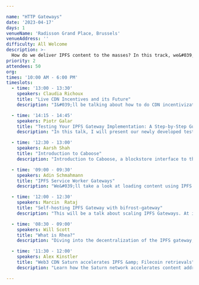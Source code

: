 ```yaml
---

name: "HTTP Gateways"
date: '2023-04-17'
days: 1
venueName: 'Radisson Grand Place, Brussels'
venueAddress: ''
difficulty: All Welcome
description: >-
  How do we deliver IPFS content to the masses? In this track, we&#039;ll dive into the magical and maddening topic of HTTP Gateways. Topics include the evolving semantics of /ipfs/cid, .car blocks and rendered flat files, and large-scale efforts to improve gateway architectures such as Project Saturn and Project Rhea.
priority: 2
attendees: 50
org: 
times: '10:00 AM - 6:00 PM'
timeslots:
  - time: '13:00 - 13:30'
    speakers: Claudia Richoux
    title: "Live CDN Incentives and its Future"
    description: "I&#039;ll be talking about how to do CDN incentivization at a protocol level correctly- the game theory is pretty simple and I independently converged on a design pretty similar to the one on Skynet. Adding a simple piece of novel cryptography to the payment channels, and integrating that into the transport layer, reduces latency/RTTs and allows for &quot;delegated payments&quot; where a content creator can send a short commitment to a user to &quot;give them a coupon&quot; for the delivery of a particular file."

  - time: '14:15 - 14:45'
    speakers: Piotr Galar
    title: "Testing Your IPFS Gateway Implementation: A Step-by-Step Guide"
    description: "In this talk, I will present our newly developed testing suite for IPFS gateways, which helps implementers ensure their gateway implementations conform to the IPFS gateway specification. I&#039;ll discuss the structure of the test suite, adding new tests, and demonstrate how it is currently being used to verify the Kubo and Bifrost gateway implementations. Additionally, I&#039;ll provide a step-by-step guide for setting up the suite in a CI environment, enabling implementers to receive continuous feedback and detailed reports on their gateway&#039;s features and compliance with the gateway specification."

  - time: '12:30 - 13:00'
    speakers: Aarsh Shah
    title: "Introduction to Caboose"
    description: "Introduction to Caboose, a blockstore interface to the Saturn CDN network."

  - time: '09:00 - 09:30'
    speakers: Adin Schmahmann
    title: "IPFS Service Worker Gateways"
    description: "We&#039;ll take a look at loading content using IPFS in a web browser without relying on extensions or trusted HTTP Gateways using service workers. We&#039;ll also discuss some of the libraries and recent improvements that have enabled this functionality."

  - time: '12:00 - 12:30'
    speakers: Marcin  Rataj
    title: "Self-hosting IPFS Gateway with bifrost-gateway"
    description: "This will be a talk about scaling IPFS Gateways. At ipfs.io we are in the process of moving from a single binary that does everything (Kubo) into discrete, separate services, that can be deployed and managed separately. &lt;br&gt;&lt;br&gt;Will use project Rhea (new ipfs.io backend) as an example, but the goal will be to show how to do easy self-hosting and run own gateway using our turn-key bifrost-gateway docker image with either Saturn CDN or a regular Kubo as a backend.&lt;br&gt;&lt;br&gt;If time allows, we will also show how to create own, optimized gateway implementation using go-libipfs/gateway with custom backend that implements the new GO API.&lt;br&gt;&lt;br&gt;"

  - time: '08:30 - 09:00'
    speakers: Will Scott
    title: "What is Rhea?"
    description: "Diving into the decentralization of the IPFS gateway, and how Saturn can provide a replacement for centralized infrastructure"

  - time: '11:30 - 12:00'
    speakers: Alex Kinstler
    title: "Web3 CDN Saturn accelerates IPFS &amp; Filecoin retrievals"
    description: "Learn how the Saturn network accelerates content addressable data from IPFS and Filecoin&lt;br&gt;Learn about the Beta Test Program for developers to start using Saturn.&lt;br&gt;Learn how to get started with Saturn and future roadmap outlook."

---
```

